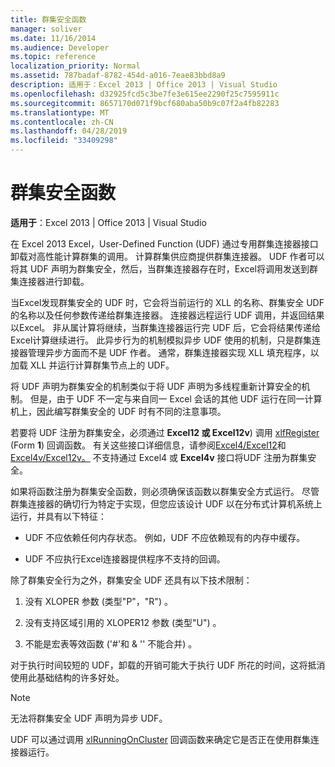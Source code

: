 ```yaml
---
title: 群集安全函数
manager: soliver
ms.date: 11/16/2014
ms.audience: Developer
ms.topic: reference
localization_priority: Normal
ms.assetid: 787badaf-8782-454d-a016-7eae83bbd8a9
description: 适用于：Excel 2013 | Office 2013 | Visual Studio
ms.openlocfilehash: d32925fcd5c3be7fe3e615ee2290f25c7595911c
ms.sourcegitcommit: 8657170d071f9bcf680aba50b9c07f2a4fb82283
ms.translationtype: MT
ms.contentlocale: zh-CN
ms.lasthandoff: 04/28/2019
ms.locfileid: "33409298"
---
```

# <a name="cluster-safe-functions"></a>群集安全函数

**适用于**：Excel 2013 | Office 2013 | Visual Studio 
  
在 Excel 2013 Excel，User-Defined Function (UDF) 通过专用群集连接器接口卸载对高性能计算群集的调用。 计算群集供应商提供群集连接器。 UDF 作者可以将其 UDF 声明为群集安全，然后，当群集连接器存在时，Excel将调用发送到群集连接器进行卸载。
  
当Excel发现群集安全的 UDF 时，它会将当前运行的 XLL 的名称、群集安全 UDF 的名称以及任何参数传递给群集连接器。 连接器远程运行 UDF 调用，并返回结果以Excel。 非从属计算将继续，当群集连接器运行完 UDF 后，它会将结果传递给Excel计算继续进行。 此异步行为的机制模拟异步 UDF 使用的机制，只是群集连接器管理异步方面而不是 UDF 作者。 通常，群集连接器实现 XLL 填充程序，以加载 XLL 并运行计算群集节点上的 UDF。
  
将 UDF 声明为群集安全的机制类似于将 UDF 声明为多线程重新计算安全的机制。 但是，由于 UDF 不一定与来自同一 Excel 会话的其他 UDF 运行在同一计算机上，因此编写群集安全的 UDF 时有不同的注意事项。
  
若要将 UDF 注册为群集安全，必须通过 **Excel12 或 Excel12v**) 调用 [xlfRegister](xlfregister-form-1.md) (Form **1**) 回调函数。 有关这些接口详细信息，请参阅[Excel4/Excel12](excel4-excel12.md)和[Excel4v/Excel12v。](excel4v-excel12v.md) 不支持通过 Excel4 或 **Excel4v** 接口将UDF 注册为群集安全。 
  
如果将函数注册为群集安全函数，则必须确保该函数以群集安全方式运行。 尽管群集连接器的确切行为特定于实现，但您应该设计 UDF 以在分布式计算机系统上运行，并具有以下特征：
  
- UDF 不应依赖任何内存状态。 例如，UDF 不应依赖现有的内存中缓存。
    
- UDF 不应执行Excel连接器提供程序不支持的回调。
    
除了群集安全行为之外，群集安全 UDF 还具有以下技术限制：
  
1. 没有 XLOPER 参数 (类型"P"，"R") 。
    
2. 没有支持区域引用的 XLOPER12 参数 (类型"U") 。
    
3. 不能是宏表等效函数 ('#'和 &amp; '' 不能合并) 。
    
对于执行时间较短的 UDF，卸载的开销可能大于执行 UDF 所花的时间，这将抵消使用此基础结构的许多好处。
  
> [!NOTE]
> 无法将群集安全 UDF 声明为异步 UDF。 
  
UDF 可以通过调用 [xlRunningOnCluster](xlrunningoncluster.md) 回调函数来确定它是否正在使用群集连接器运行。 
  

